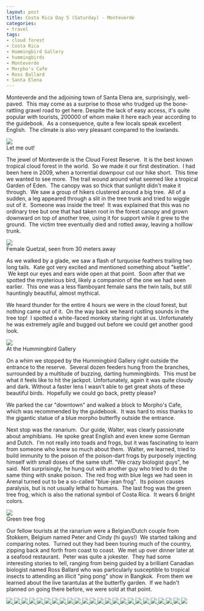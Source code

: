 ```yaml
---
layout: post
title: Costa Rica Day 5 (Saturday) - Monteverde
categories:
- travel
tags:
- cloud forest
- Costa Rica
- Hummingbird Gallery
- hummingbirds
- Monteverde
- Morpho's Cafe
- Ross Ballard
- Santa Elena
---
```

Monteverde and the adjoining town of Santa Elena are, surprisingly, well-paved.  This may come as a surprise to those who trudged up the bone-rattling gravel road to get here. Despite the lack of easy access, it's quite popular with tourists, 200000 of whom make it here each year according to the guidebook.  As a consequence, quite a few locals speak excellent English.  The climate is also very pleasant compared to the lowlands.

<img src="http://yentran.isamonkey.org/gallery/costa-rica-5/DSC_1099.jpg" />
<figcaption>Let me out!</figcaption>

The jewel of Monteverde is the Cloud Forest Reserve.  It is the best known tropical cloud forest in the world.  So we made it our first destination.  I had been here in 2009, when a torrential downpour cut our hike short.  This time we wanted to see more.  The trail wound around what seemed like a tropical Garden of Eden.  The canopy was so thick that sunlight didn't make it through.  We saw a group of hikers clustered around a big tree.  All of a sudden, a leg appeared through a slit in the tree trunk and tried to wiggle out of it.  Someone was inside the tree!  It was explained that this was no ordinary tree but one that had taken root in the forest canopy and grown downward on top of another tree, using it for support while it grew to the ground.  The victim tree eventually died and rotted away, leaving a holllow trunk.

<img src="http://yentran.isamonkey.org/gallery/costa-rica-5/DSC_1145.jpg" />
<figcaption>Female Quetzal, seen from 30 meters away</figcaption>

As we walked by a glade, we saw a flash of turquoise feathers trailing two long tails.  Kate got very excited and mentioned something about "kettle".  We kept our eyes and ears wide open at that point.  Soon after that we spotted the mysterious bird, likely a companion of the one we had seen earlier.  This one was a less flamboyant female sans the twin tails, but still hauntingly beautiful, almost mythical.

We heard thunder for the entire 4 hours we were in the cloud forest, but nothing came out of it.  On the way back we heard rustling sounds in the tree top!  I spotted a white-faced monkey staring right at us. Unfortunately he was extremely agile and bugged out before we could get another good look.

<img src="http://yentran.isamonkey.org/gallery/costa-rica-5/DSC_0370(2).jpg" />
<figcaption>At the Hummingbird Gallery</figcaption>

On a whim we stopped by the Hummingbird Gallery right outside the entrance to the reserve.  Several dozen feeders hung from the branches, surrounded by a multitude of buzzing, darting hummingbirds.  This must be what it feels like to hit the jackpot. Unfortunately, again it was quite cloudy and dark. Without a faster lens I wasn't able to get great shots of these beautiful birds.  Hopefully we could go back, pretty please?

We parked the car "downtown" and walked a block to Morpho's Cafe, which was recommended by the guidebook.  It was hard to miss thanks to the gigantic statue of a blue morpho butterfly outside the entrance.

Next stop was the ranarium.  Our guide, Walter, was clearly passionate about amphibians.  He spoke great English and even knew some German and Dutch.  I'm not really into toads and frogs, but it was fascinating to learn from someone who knew so much about them.  Walter, we learned, tried to build immunity to the poison of the poison-dart frogs by purposely injecting himself with small doses of the same stuff. "We crazy biologist guys", he said.  Not surprisingly, he hung out with another guy who tried to do the same thing with snake poison.  The red frog with blue legs we had seen in Arenal turned out to be a so-called "blue-jean frog".  Its poison causes paralysis, but is not usually lethal to humans.  The last frog was the green tree frog, which is also the national symbol of Costa Rica.  It wears 6 bright colors.

<img src="http://yentran.isamonkey.org/gallery/costa-rica-5/DSC_0494(2).jpg" />
<figcaption>Green tree frog</figcaption>

Our fellow tourists at the ranarium were a Belgian/Dutch couple from Stokkem, Belgium named Peter and Cindy (hi guys!)  We started talking and comparing notes.  Turned out they had been touring much of the country, zipping back and forth from coast to coast.  We met up over dinner later at a seafood restaurant.  Peter was quite a jokester.  They had some interesting stories to tell, ranging from being guided by a brilliant Canadian biologist named Ross Ballard who was particularly susceptible to tropical insects to attending an illicit "ping pong" show in Bangkok.  From them we learned about the live tarantulas at the butterfly garden.  If we hadn't planned on going there before, we were sold at that point.

<!-- Darkbox -->
<div class="darkbox">
<a href="http://yentran.isamonkey.org/gallery/costa-rica-5/dsc_0007.jpg" data-darkbox="costa-rica-5">
  <img src="http://yentran.isamonkey.org/gallery/costa-rica-5/thumbs/dsc_0007.jpg" />
</a>
<a href="http://yentran.isamonkey.org/gallery/costa-rica-5/dsc_0014.jpg" data-darkbox="costa-rica-5">
  <img src="http://yentran.isamonkey.org/gallery/costa-rica-5/thumbs/dsc_0014.jpg" />
</a>
<a href="http://yentran.isamonkey.org/gallery/costa-rica-5/dsc_0019.jpg" data-darkbox="costa-rica-5">
  <img src="http://yentran.isamonkey.org/gallery/costa-rica-5/thumbs/dsc_0019.jpg" />
</a>
<a href="http://yentran.isamonkey.org/gallery/costa-rica-5/dsc_0043.jpg" data-darkbox="costa-rica-5">
  <img src="http://yentran.isamonkey.org/gallery/costa-rica-5/thumbs/dsc_0043.jpg" />
</a>
<a href="http://yentran.isamonkey.org/gallery/costa-rica-5/dsc_0055.jpg" data-darkbox="costa-rica-5">
  <img src="http://yentran.isamonkey.org/gallery/costa-rica-5/thumbs/dsc_0055.jpg" />
</a>
<a href="http://yentran.isamonkey.org/gallery/costa-rica-5/dsc_0056.jpg" data-darkbox="costa-rica-5">
  <img src="http://yentran.isamonkey.org/gallery/costa-rica-5/thumbs/dsc_0056.jpg" />
</a>
<a href="http://yentran.isamonkey.org/gallery/costa-rica-5/dsc_0057.jpg" data-darkbox="costa-rica-5">
  <img src="http://yentran.isamonkey.org/gallery/costa-rica-5/thumbs/dsc_0057.jpg" />
</a>
<a href="http://yentran.isamonkey.org/gallery/costa-rica-5/dsc_0061.jpg" data-darkbox="costa-rica-5">
  <img src="http://yentran.isamonkey.org/gallery/costa-rica-5/thumbs/dsc_0061.jpg" />
</a>
<a href="http://yentran.isamonkey.org/gallery/costa-rica-5/dsc_0062.jpg" data-darkbox="costa-rica-5">
  <img src="http://yentran.isamonkey.org/gallery/costa-rica-5/thumbs/dsc_0062.jpg" />
</a>
<a href="http://yentran.isamonkey.org/gallery/costa-rica-5/dsc_0105(2).jpg" data-darkbox="costa-rica-5">
  <img src="http://yentran.isamonkey.org/gallery/costa-rica-5/thumbs/dsc_0105(2).jpg" />
</a>
<a href="http://yentran.isamonkey.org/gallery/costa-rica-5/dsc_0163(2).jpg" data-darkbox="costa-rica-5">
  <img src="http://yentran.isamonkey.org/gallery/costa-rica-5/thumbs/dsc_0163(2).jpg" />
</a>
<a href="http://yentran.isamonkey.org/gallery/costa-rica-5/dsc_0270(2).jpg" data-darkbox="costa-rica-5">
  <img src="http://yentran.isamonkey.org/gallery/costa-rica-5/thumbs/dsc_0270(2).jpg" />
</a>
<a href="http://yentran.isamonkey.org/gallery/costa-rica-5/dsc_0349.jpg" data-darkbox="costa-rica-5">
  <img src="http://yentran.isamonkey.org/gallery/costa-rica-5/thumbs/dsc_0349.jpg" />
</a>
<a href="http://yentran.isamonkey.org/gallery/costa-rica-5/dsc_0388(2).jpg" data-darkbox="costa-rica-5">
  <img src="http://yentran.isamonkey.org/gallery/costa-rica-5/thumbs/dsc_0388(2).jpg" />
</a>
<a href="http://yentran.isamonkey.org/gallery/costa-rica-5/dsc_0400(2).jpg" data-darkbox="costa-rica-5">
  <img src="http://yentran.isamonkey.org/gallery/costa-rica-5/thumbs/dsc_0400(2).jpg" />
</a>
<a href="http://yentran.isamonkey.org/gallery/costa-rica-5/dsc_0434(2).jpg" data-darkbox="costa-rica-5">
  <img src="http://yentran.isamonkey.org/gallery/costa-rica-5/thumbs/dsc_0434(2).jpg" />
</a>
<a href="http://yentran.isamonkey.org/gallery/costa-rica-5/dsc_0463(2).jpg" data-darkbox="costa-rica-5">
  <img src="http://yentran.isamonkey.org/gallery/costa-rica-5/thumbs/dsc_0463(2).jpg" />
</a>
<a href="http://yentran.isamonkey.org/gallery/costa-rica-5/dsc_1112.jpg" data-darkbox="costa-rica-5">
  <img src="http://yentran.isamonkey.org/gallery/costa-rica-5/thumbs/dsc_1112.jpg" />
</a>
<a href="http://yentran.isamonkey.org/gallery/costa-rica-5/dsc_1125.jpg" data-darkbox="costa-rica-5">
  <img src="http://yentran.isamonkey.org/gallery/costa-rica-5/thumbs/dsc_1125.jpg" />
</a>
<a href="http://yentran.isamonkey.org/gallery/costa-rica-5/dsc_1132.jpg" data-darkbox="costa-rica-5">
  <img src="http://yentran.isamonkey.org/gallery/costa-rica-5/thumbs/dsc_1132.jpg" />
</a>
<a href="http://yentran.isamonkey.org/gallery/costa-rica-5/dsc_1137.jpg" data-darkbox="costa-rica-5">
  <img src="http://yentran.isamonkey.org/gallery/costa-rica-5/thumbs/dsc_1137.jpg" />
</a>
<a href="http://yentran.isamonkey.org/gallery/costa-rica-5/dsc_1138.jpg" data-darkbox="costa-rica-5">
  <img src="http://yentran.isamonkey.org/gallery/costa-rica-5/thumbs/dsc_1138.jpg" />
</a>
<a href="http://yentran.isamonkey.org/gallery/costa-rica-5/dsc_1140.jpg" data-darkbox="costa-rica-5">
  <img src="http://yentran.isamonkey.org/gallery/costa-rica-5/thumbs/dsc_1140.jpg" />
</a>
<a href="http://yentran.isamonkey.org/gallery/costa-rica-5/dsc_1156.jpg" data-darkbox="costa-rica-5">
  <img src="http://yentran.isamonkey.org/gallery/costa-rica-5/thumbs/dsc_1156.jpg" />
</a>

</div>
<!-- End darkbox -->